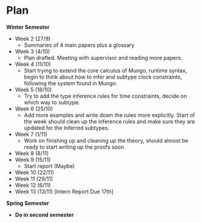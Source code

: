

# Plan

**Winter Semester**



* Week 2 (27/9)
    * Summaries of 4 main papers plus a glossary
* Week 3 (4/10)
    * Plan drafted. Meeting with supervisor and reading more papers.
* Week 4 (11/10)
    * Start trying to extend the core calculus of Mungo, runtime syntax, begin to think about how to infer and subtype clock constraints, following the system found in Mungo.
* Week 5 (18/10)
    * Try to add the type inference rules for time constraints, decide on which way to subtype. 
* Week 6 (25/10)
    * Add more examples and write down the rules more explicitly. Start of the week should clean up the inference rules and make sure they are updated for the Inferred subtypes.   
* Week 7 (1/11)
    * Work on finishing up and cleaning up the theory, should almost be ready to start writing up the proofs soon
* Week 8 (8/11)
* Week 9 (15/11)
    * Start report (Maybe)
* Week 10 (22/11)
* Week 11 (29/11)
* Week 12 (6/11)
* Week 13 (13/11) [Intern Report Due 17th]

**Spring Semester**



* **Do in second semester**